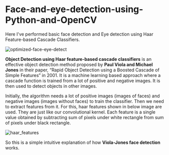 # Face-and-eye-detection-using-Python-and-OpenCV

Here I've performed basic face detection and Eye detection using Haar Feature-based Cascade Classifiers.

![optimized-face-eye-detect](https://user-images.githubusercontent.com/19407823/94596795-44638200-02aa-11eb-834b-08eada896078.gif)

<b>Object Detection using Haar feature-based cascade classifiers</b> is an effective object detection method proposed by <b>Paul Viola and Michael Jones</b> in their paper, “Rapid Object Detection using a Boosted Cascade of Simple Features” in 2001. It is a machine learning based approach where a cascade function is trained from a lot of positive and negative images. It is then used to detect objects in other images.

Initially, the algorithm needs a lot of positive images (images of faces) and negative images (images without faces) to train the classifier. Then we need to extract features from it. For this, haar features shown in below image are used. They are just like our convolutional kernel. Each feature is a single value obtained by subtracting sum of pixels under white rectangle from sum of pixels under black rectangle.

![haar_features](https://user-images.githubusercontent.com/19407823/94596804-488f9f80-02aa-11eb-898d-891a20d39c01.jpg)

So this is a simple intuitive explanation of how <b>Viola-Jones face detection</b> works.
